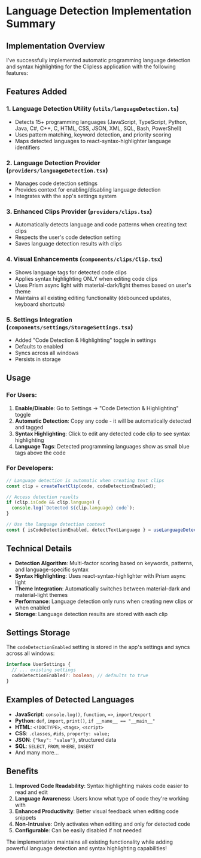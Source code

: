 # Language Detection Implementation Summary

## Implementation Overview

I've successfully implemented automatic programming language detection and syntax highlighting for the Clipless application with the following features:

## Features Added

### 1. **Language Detection Utility** (`utils/languageDetection.ts`)
- Detects 15+ programming languages (JavaScript, TypeScript, Python, Java, C#, C++, C, HTML, CSS, JSON, XML, SQL, Bash, PowerShell)
- Uses pattern matching, keyword detection, and priority scoring
- Maps detected languages to react-syntax-highlighter language identifiers

### 2. **Language Detection Provider** (`providers/languageDetection.tsx`)
- Manages code detection settings
- Provides context for enabling/disabling language detection
- Integrates with the app's settings system

### 3. **Enhanced Clips Provider** (`providers/clips.tsx`)
- Automatically detects language and code patterns when creating text clips
- Respects the user's code detection setting
- Saves language detection results with clips

### 4. **Visual Enhancements** (`components/clips/Clip.tsx`)
- Shows language tags for detected code clips
- Applies syntax highlighting ONLY when editing code clips
- Uses Prism async light with material-dark/light themes based on user's theme
- Maintains all existing editing functionality (debounced updates, keyboard shortcuts)

### 5. **Settings Integration** (`components/settings/StorageSettings.tsx`)
- Added "Code Detection & Highlighting" toggle in settings
- Defaults to enabled
- Syncs across all windows
- Persists in storage

## Usage

### For Users:
1. **Enable/Disable**: Go to Settings → "Code Detection & Highlighting" toggle
2. **Automatic Detection**: Copy any code - it will be automatically detected and tagged
3. **Syntax Highlighting**: Click to edit any detected code clip to see syntax highlighting
4. **Language Tags**: Detected programming languages show as small blue tags above the code

### For Developers:
```typescript
// Language detection is automatic when creating text clips
const clip = createTextClip(code, codeDetectionEnabled);

// Access detection results
if (clip.isCode && clip.language) {
  console.log(`Detected ${clip.language} code`);
}

// Use the language detection context
const { isCodeDetectionEnabled, detectTextLanguage } = useLanguageDetection();
```

## Technical Details

- **Detection Algorithm**: Multi-factor scoring based on keywords, patterns, and language-specific syntax
- **Syntax Highlighting**: Uses react-syntax-highlighter with Prism async light
- **Theme Integration**: Automatically switches between material-dark and material-light themes
- **Performance**: Language detection only runs when creating new clips or when enabled
- **Storage**: Language detection results are stored with each clip

## Settings Storage

The `codeDetectionEnabled` setting is stored in the app's settings and syncs across all windows:

```typescript
interface UserSettings {
  // ... existing settings
  codeDetectionEnabled?: boolean; // defaults to true
}
```

## Examples of Detected Languages

- **JavaScript**: `console.log()`, `function`, `=>`, `import/export`
- **Python**: `def`, `import`, `print()`, `if __name__ == "__main__"`
- **HTML**: `<!DOCTYPE>`, `<tags>`, `<script>`
- **CSS**: `.classes`, `#ids`, `property: value;`
- **JSON**: `{"key": "value"}`, structured data
- **SQL**: `SELECT`, `FROM`, `WHERE`, `INSERT`
- And many more...

## Benefits

1. **Improved Code Readability**: Syntax highlighting makes code easier to read and edit
2. **Language Awareness**: Users know what type of code they're working with
3. **Enhanced Productivity**: Better visual feedback when editing code snippets
4. **Non-Intrusive**: Only activates when editing and only for detected code
5. **Configurable**: Can be easily disabled if not needed

The implementation maintains all existing functionality while adding powerful language detection and syntax highlighting capabilities!

